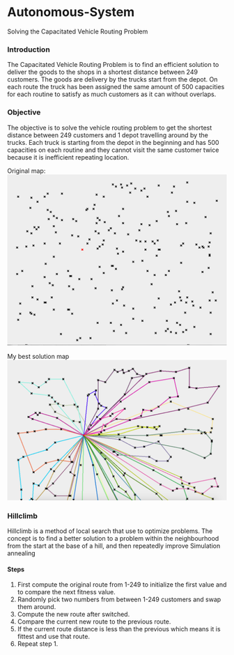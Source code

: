 # Autonomous-System
Solving the Capacitated Vehicle Routing Problem

### Introduction
The Capacitated Vehicle Routing Problem is to find an efficient solution to deliver the goods to the shops in a shortest distance between 249 customers. The goods are delivery by the trucks start from the depot. On each route the truck has been assigned the same amount of 500 capacities for each routine to satisfy as much customers as it can without overlaps.

### Objective
The objective is to solve the vehicle routing problem to get the shortest distance between 249 customers and 1 depot travelling around by the trucks. Each truck is starting from the depot in the beginning and has 500 capacities on each routine and they cannot visit the same customer twice because it is inefficient repeating location.

Original map:
![map](https://github.com/yiuli2390/Autonomous-System/blob/master/Assets/original%20map.png)

My best solution map
![map](https://github.com/yiuli2390/Autonomous-System/blob/master/Assets/Best%20solution%20map.png)

### Hillclimb
Hillclimb is a method of local search that use to optimize problems. The concept is to find a better solution to a problem within the neighbourhood from the start at the base of a hill, and then repeatedly improve
Simulation annealing

#### Steps
1. First compute the original route from 1-249 to initialize the first value and to compare the next fitness value.
2. Randomly pick two numbers from between 1-249 customers and swap them around.
3. Compute the new route after switched.
4. Compare the current new route to the previous route.
5. If the current route distance is less than the previous which means it is fittest and use that route.
6. Repeat step 1.
